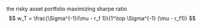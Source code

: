 the risky asset portfolio maximizing sharpe ratio
$$
w_T = \frac{\Sigma^{-1}(\mu - r_f 1)}{1^\top \Sigma^{-1} (\mu - r_f1)}
$$